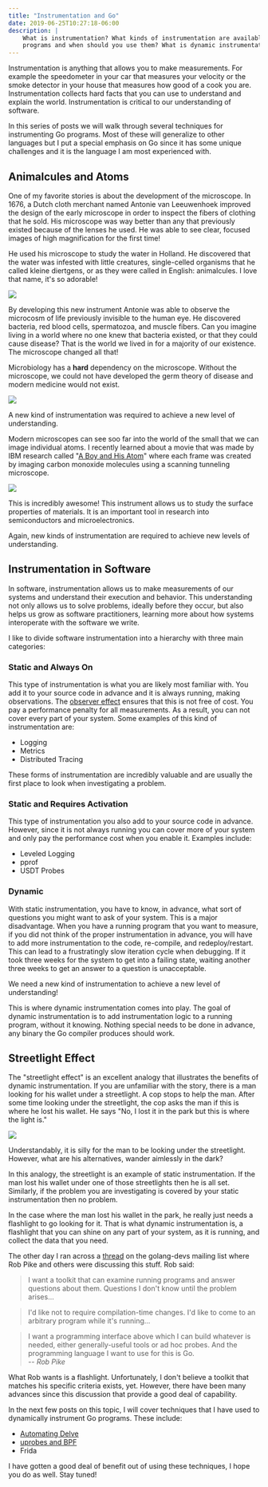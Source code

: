 ```yaml
---
title: "Instrumentation and Go"
date: 2019-06-25T10:27:18-06:00
description: |
    What is instrumentation? What kinds of instrumentation are available for Go
    programs and when should you use them? What is dynamic instrumentation?
---
```


Instrumentation is anything that allows you to make measurements. For example
the speedometer in your car that measures your velocity or the smoke detector
in your house that measures how good of a cook you are. Instrumentation
collects hard facts that you can use to understand and explain the world.
Instrumentation is critical to our understanding of software.

In this series of posts we will walk through several techniques for
instrumenting Go programs. Most of these will generalize to other languages
but I put a special emphasis on Go since it has some unique challenges and it
is the language I am most experienced with.

## Animalcules and Atoms

One of my favorite stories is about the development of the microscope. In
1676, a Dutch cloth merchant named Antonie van Leeuwenhoek improved the design
of the early microscope in order to inspect the fibers of clothing that he
sold. His microscope was way better than any that previously existed because
of the lenses he used. He was able to see clear, focused images of high
magnification for the first time!

He used his microscope to study the water in Holland. He discovered that the
water was infested with little creatures, single-celled organisms that he called
kleine diertgens, or as they were called in English: animalcules. I love that
name, it's so adorable!

<img src="/images/animalcules.png" data-animated-src="/images/animalcules.gif" class="hover-gif" />

By developing this new instrument Antonie was able to observe the microcosm
of life previously invisible to the human eye. He discovered bacteria, red
blood cells, spermatozoa, and muscle fibers. Can you imagine living in a world
where no one knew that bacteria existed, or that they could cause disease? That
is the world we lived in for a majority of our existence. The microscope
changed all that!

Microbiology has a **hard** dependency on the microscope. Without the
microscope, we could not have developed the germ theory of disease and modern
medicine would not exist.

![][dependency-graph]

A new kind of instrumentation was required to achieve a new level of
understanding.

Modern microscopes can see soo far into the world of the small that we can
image individual atoms. I recently learned about a movie that was made by IBM
research called "[A Boy and His Atom][a-boy-and-his-atom]" where each frame was
created by imaging carbon monoxide molecules using a scanning tunneling
microscope.

<img src="/images/a-boy-and-his-atom.png" data-animated-src="/images/a-boy-and-his-atom.gif" class="hover-gif" />

This is incredibly awesome! This instrument allows us to study the surface
properties of materials. It is an important tool in research into
semiconductors and microelectronics.

Again, new kinds of instrumentation are required to achieve new levels of
understanding.

## Instrumentation in Software

In software, instrumentation allows us to make measurements of our systems and
understand their execution and behavior. This understanding not only allows
us to solve problems, ideally before they occur, but also helps us grow as
software practitioners, learning more about how systems interoperate with the
software we write.

I like to divide software instrumentation into a hierarchy with three main
categories:

### Static and Always On

This type of instrumentation is what you are likely most familiar with. You add
it to your source code in advance and it is always running, making
observations. The [observer effect][observer-effect] ensures that this is not
free of cost. You pay a performance penalty for all measurements. As a
result, you can not cover every part of your system. Some examples of this kind
of instrumentation are:

- Logging
- Metrics
- Distributed Tracing

These forms of instrumentation are incredibly valuable and are usually the
first place to look when investigating a problem.

### Static and Requires Activation

This type of instrumentation you also add to your source code in advance.
However, since it is not always running you can cover more of your system and
only pay the performance cost when you enable it. Examples include:

- Leveled Logging
- pprof
- USDT Probes

### Dynamic

With static instrumentation, you have to know, in advance, what sort of
questions you might want to ask of your system. This is a major disadvantage.
When you have a running program that you want to measure, if you did
not think of the proper instrumentation in advance, you will have to add more
instrumentation to the code, re-compile, and redeploy/restart. This can lead to
a frustratingly slow iteration cycle when debugging. If it took three weeks
for the system to get into a failing state, waiting another three weeks to get
an answer to a question is unacceptable.

We need a new kind of instrumentation to achieve a new level of understanding!

This is where dynamic instrumentation comes into play. The goal of dynamic
instrumentation is to add instrumentation logic to a running program, without
it knowing. Nothing special needs to be done in advance, any binary the Go
compiler produces should work.

## Streetlight Effect

The "streetlight effect" is an excellent analogy that illustrates the benefits
of dynamic instrumentation. If you are unfamiliar with the story, there is a
man looking for his wallet under a streetlight. A cop stops to help the man.
After some time looking under the streetlight, the cop asks the man if this is
where he lost his wallet. He says "No, I lost it in the park but this is where
the light is."

![][streetlight-effect]

Understandably, it is silly for the man to be looking under the streetlight.
However, what are his alternatives, wander aimlessly in the dark?

In this analogy, the streetlight is an example of static instrumentation. If the
man lost his wallet under one of those streetlights then he is all set.
Similarly, if the problem you are investigating is covered by your static
instrumentation then no problem.

In the case where the man lost his wallet in the park, he really just needs a
flashlight to go looking for it. That is what dynamic instrumentation is, a
flashlight that you can shine on any part of your system, as it is running, and
collect the data that you need.

The other day I ran across a [thread][thread] on the golang-devs mailing
list where Rob Pike and others were discussing this stuff. Rob said:

> I want a toolkit that can examine running programs and answer questions about
> them. Questions I don't know until the problem arises...

> I'd like not to require compilation-time changes. I'd like to come to an
> arbitrary program while it's running...

> I want a programming interface above which I can build whatever is needed,
> either generally-useful tools or ad hoc probes. And the programming language
> I want to use for this is Go.  
> -- <cite>Rob Pike</cite>

What Rob wants is a flashlight. Unfortunately, I don't believe a toolkit that
matches his specific criteria exists, yet. However, there have been many
advances since this discussion that provide a good deal of capability.

In the next few posts on this topic, I will cover techniques that I have used to
dynamically instrument Go programs. These include:

- [Automating Delve][automating-delve]
- [uprobes and BPF][uprobes-and-bpf]
- Frida

I have gotten a good deal of benefit out of using these techniques, I hope you
do as well. Stay tuned!

[a-boy-and-his-atom]: https://www.youtube.com/watch?v=oSCX78-8-q0
[observer-effect]: https://en.wikipedia.org/wiki/Observer_effect_(information_technology)
[thread]: https://groups.google.com/d/msg/golang-dev/m0Q60EEydX0/pRBY6BrShqcJ

[dependency-graph]: /images/dependency-graph.png
[streetlight-effect]: /images/streetlight.png
[automating-delve]: /posts/automating-delve/
[uprobes-and-bpf]: /posts/uprobes-and-bpf/
